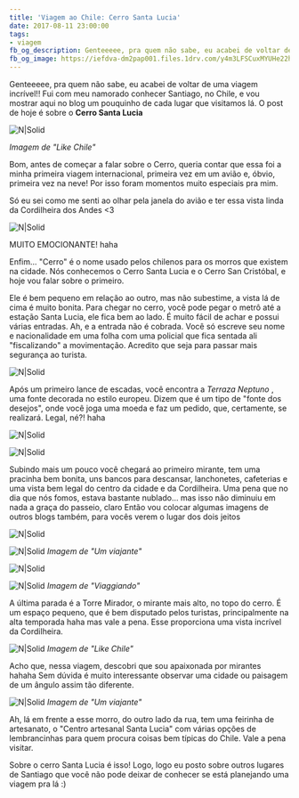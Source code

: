 ```yaml
---
title: 'Viagem ao Chile: Cerro Santa Lucia'
date: 2017-08-11 23:00:00
tags:  
- viagem
fb_og_description: Genteeeee, pra quem não sabe, eu acabei de voltar de uma viagem incrível!! Fui com meu namorado conhecer Santiago, no Chile, e vou mostrar aqui no blog um pouquinho de cada lugar que visitamos lá. O post de hoje é sobre o Cerro Santa Lucia.
fb_og_image: https://iefdva-dm2pap001.files.1drv.com/y4m3LFSCuxMYUHe22hvR2W8FK0rAYituwWqOQLeKQyfTQ_KVzXAYSOcw-KDiYQrnZ1hGCV0HRxazaAHuQD-RVk5h4FXEaiA1UVmfGaJiwu_gyt8DWhic_5sWHja3pIodgFskSPPAePNgoK1J-mziR-SX9m65BoHWQjE3kfsbYa2y1szAqRE1QI9GBFS7NJ-a8-0UCaQiNa1XCkqYDZPtPG34Q?width=540&height=361&cropmode=none
---
```


Genteeeee, pra quem não sabe, eu acabei de voltar de uma viagem incrível!!
Fui com meu namorado conhecer Santiago, no Chile, e vou mostrar aqui no blog um pouquinho de cada lugar que visitamos lá. O post de hoje é sobre o  **Cerro Santa Lucia**

![N|Solid](https://iefdva-dm2pap001.files.1drv.com/y4m3LFSCuxMYUHe22hvR2W8FK0rAYituwWqOQLeKQyfTQ_KVzXAYSOcw-KDiYQrnZ1hGCV0HRxazaAHuQD-RVk5h4FXEaiA1UVmfGaJiwu_gyt8DWhic_5sWHja3pIodgFskSPPAePNgoK1J-mziR-SX9m65BoHWQjE3kfsbYa2y1szAqRE1QI9GBFS7NJ-a8-0UCaQiNa1XCkqYDZPtPG34Q?width=540&height=361&cropmode=none)
<!-- more -->
*Imagem de "Like Chile"*

Bom, antes de começar a falar sobre o Cerro, queria contar que essa foi a minha primeira viagem internacional, primeira vez em um avião e, óbvio, primeira vez na neve! Por isso foram momentos muito especiais pra mim.

Só eu sei como me senti ao olhar pela janela do avião e ter essa vista linda da Cordilheira dos Andes <3 

![N|Solid](https://u7vwyq.dm2304.livefilestore.com/y4mxjhh_SNmtUfimsPTUHaNFSloeL8U4q18A4pVHMxeSuRhNlTLDrcPLQS_VDCdVosQ-x52z9vV7OnrSURNVomdh-nhyqLi-zoBy8hPHX-344TgDpgFJzWBHHoDUB667uTwGJQkGmkrixSMb1wb9aoAuVnN2P0cDjbeOFLi_RBssXIrMycp9UHtwQdB7YcpuJG-ZGc9NjJJo9-asFVh81l6Sg?width=495&height=660&cropmode=none)
 
 MUITO EMOCIONANTE! haha 
 
 Enfim... "Cerro" é o nome usado pelos chilenos para os morros que existem na cidade. Nós conhecemos o Cerro Santa Lucia e o Cerro San Cristóbal, e hoje vou falar sobre o primeiro.
 
Ele é bem pequeno em relação ao outro, mas não subestime, a vista lá de cima é muito bonita. Para chegar no cerro, você pode pegar o metrô até a estação Santa Lucia, ele fica bem ao lado.
É muito fácil de achar e possui várias entradas. Ah, e a entrada não é cobrada. Você só escreve seu nome e nacionalidade em uma folha com uma policial que fica sentada ali "fiscalizando" a movimentação. Acredito que seja para passar mais segurança ao turista. 
  
![N|Solid](https://u7ulpg-dm2306.files.1drv.com/y4mKnFQQXZSmt0gAYr2DBG_0ZGdzPdjsUOd0HrFudjGEeBvTIDvTYrhOr3sqqZwtVqRHliFAqCoTUBA1sQVMgUudtaDd9t_LBpxedOIHa90dCVPjFafUd4aHdGZhMUsuWfOR7PVd9GiwLrwbm15UaswDcezVWD1fVeB6O9DiKhfT1LOYxvTUSm16JqMeqgG2dcfM70gnAGOpQIzc1pizdB3hg?width=660&height=450&cropmode=none)

  Após um primeiro lance de escadas, você encontra a *Terraza Neptuno* , uma fonte decorada no estilo europeu. Dizem que é um tipo de "fonte dos desejos", onde você joga uma moeda e faz um pedido, que, certamente, se realizará. Legal, né?! haha 

 
![N|Solid](https://ied4yq.dm1.livefilestore.com/y4mjoRHEsUMFolTa7DQL8cDjask1xgBu_kf63nbvivi5lS7JHTS6a2D1_u-bLRjDT5_v7Dqhh6notJLWK2VepwyvBE5cDaOvTZPsGTZdFdJY8-4gR5ku5zT0YIhTP06g3gu9SPgRqfjGW5VQB5a0a5pjR_6DngQaqLvV-GcmBG95I27Xq8vA8UndJLRyWkJ0wRdpgnmkdZrXQQoOX0MvKHZ-w?width=660&height=449&cropmode=none)


![N|Solid](https://iefwdq.dm2301.livefilestore.com/y4mQRHcEb8LTT_4UYSGHFVO2yXphAr8p50TzmyOaFPQpmJ4jRQCrd95cfPjGwkxeflZ_wVxxHXBsTnToZ6Uiagv-56NdCQFIKl7J7ZBaYYawDfokneTHssh6FmbLqw-FCmIkZaOnorm9E2Ho6hcuSd_pMQG42L7Jzx_iggB9GxYeTMzjeV1Glrk5hlRbvZW0B-cjWDNviTgWoF8Od9bayGKaw?width=660&height=447&cropmode=none)

Subindo mais um pouco você chegará ao primeiro mirante, tem uma pracinha bem bonita, uns bancos para descansar, lanchonetes, cafeterias e uma vista bem legal do centro da cidade e da Cordilheira. 
Uma pena que no dia que nós fomos, estava bastante nublado... mas isso não diminuiu em nada a graça do passeio, claro
Então vou colocar algumas imagens de outros blogs também, para vocês verem o lugar dos dois jeitos 

![N|Solid](https://8arusq.dm2304.livefilestore.com/y4mXWJ3GgY721oTfGuQjbnMcbXuxKoxsolScYneT9LDpUu2qy9kdUsZkx91vCMa7TPAm5JKlL7XcekStApAChDYJszL5Yxg8tPTWqk8XNt4HZ-Yug51JjWdlNM3soicNrBAjSigD5Trw31uufrkOnqfDKCtKWeJd2eXE3X526hsrxWH1FH5K3dmdYga5_kgVpkgQACnZN9Me14-Q9Lv7H1kvA?width=660&height=439&cropmode=none)

![N|Solid](https://ieenaw-dm2pap001.files.1drv.com/y4mCiWxuOsDHL02tIXgBtNlXV3u-gXhVHIpxhy6drKWmu3ZkN8wVfy12lZ_uHDQH4mxDdsu3qJBEoUoUr5-F42qPzZN3HsXYFnpVCz2jftmONW6MQvZxpHn2kuErh5xfCLB8VNZicbpMohCnsJ1I-pjwZi9WkvE_PkyN6NknK8UPG7frQUxvPXMa-39LsvR19Pb4cZ3L8ZTW1Tsj123V8rZRA?width=660&height=440&cropmode=none)
*Imagem de "Um viajante"*

![N|Solid](https://iec7mq-dm2pap001.files.1drv.com/y4mwRMylt0x24I--cSqkysSipcyC4pxwr2IkPm68wxX76Mvh7prpeY8GxRCotiYxfRQRCFCt7NG9QVLoakThEPkm4J3_FkSEhY0QjRLLqV96HveS1oyUdhJSA_dRVzE9k5aIFLwscTRSzecI0SOk7Gkuixy59utLZQpdWoHgb1vtgbdHzWy-0OWLESojeTNOPTL5QvQqsgS3mSi8-bKszOHAw?width=660&height=443&cropmode=none)

![N|Solid](https://iedjjw-dm2305.files.1drv.com/y4mtfmgN4p2cgsy6Sdszpn2UnEPMpm0nh3154N9rDoCfPBbbEQKyMzMoWu8J6xPd04SZJEOsexxzQNy1101i59scC2ZXMJp0p-xM97KFPNMZ31chlTn9g4dWnquTkcuOenDiw8Mx8yUUJyqotviNcu4HgaHXuGZzi8Wtf5V0ngNYOD4AOKEgVziM_p7KfN6N-IfzPwU7mP7I3jmf9laUcpgNA?width=590&height=332&cropmode=none)
*Imagem de "Viaggiando"*


A última parada é a Torre Mirador, o mirante mais alto, no topo do cerro. É um espaço pequeno, que é bem disputado pelos turistas, principalmente na alta temporada  haha mas vale a pena. 
Esse proporciona uma vista incrível da Cordilheira.

![N|Solid](https://iedc4a.dm1.livefilestore.com/y4mMV8U3Pf8TE1shodQkXeZgFC88bcDx7wQijWqWGuHVqMPONt08K2QuCqjPxkdXQAxdln0093rK8YDA7LIoXMWQ5uZd1pNNYvyeK84Jxdmv7vzHpnyHF5HbUelT5kfRHLhTTYxhw7PF9zO4KgMGk7W3wZhAlJaIHxIeP235yPDKf_5xrkWGjTyfkr_uhK7cpJrOMlqXA1tvuADHV82IL_zxA?width=540&height=361&cropmode=none)
*Imagem de "Like Chile"*

Acho que, nessa viagem, descobri que sou apaixonada por mirantes hahaha 
Sem dúvida é muito interessante observar uma cidade ou paisagem de um ângulo assim tão diferente. 

![N|Solid](https://iefkmw.dm2301.livefilestore.com/y4mo4_ci09mNnyUVUTn-MQLxxUyy-RZro-3ha559j066RLSxl1nog1Yr1taZXF7lPODl8tne39vNCRafP_EpzZhZv2dxWVTOv7Fe5nolkRiZKc62kIorWfs0RVRQAcOsXMviVmVX5zHsF8bIFoe_3pu_8qHmaEC1TzOkraE2WivM6hWb9RHmvE-cXm9-6O4PNJmwHzJyXijKZMlzEecDgBLhg?width=660&height=440&cropmode=none)
*Imagem de "Um viajante"*

Ah, lá em frente a esse morro, do outro lado da rua, tem uma feirinha de artesanato, o "Centro artesanal Santa Lucia" com várias opções de lembrancinhas para quem procura coisas bem típicas do Chile. Vale a pena visitar. 

Sobre o cerro Santa Lucia é isso! Logo, logo eu posto sobre outros lugares de Santiago que você não pode deixar de conhecer se está planejando uma viagem pra lá :) 






